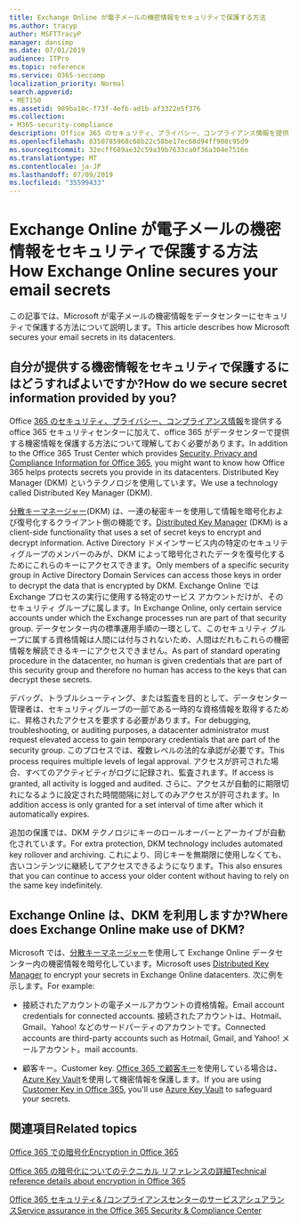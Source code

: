 ```yaml
---
title: Exchange Online が電子メールの機密情報をセキュリティで保護する方法
ms.author: tracyp
author: MSFTTracyP
manager: dansimp
ms.date: 07/01/2019
audience: ITPro
ms.topic: reference
ms.service: O365-seccomp
localization_priority: Normal
search.appverid:
- MET150
ms.assetid: 989ba10c-f73f-4efb-ad1b-af3322e5f376
ms.collection:
- M365-security-compliance
description: Office 365 のセキュリティ、プライバシー、コンプライアンス情報を提供する Office 365 セキュリティセンターに加えて、office 365 がデータセンターで提供する機密情報を保護する方法について理解しておく必要があります。 Distributed Key Manager (DKM) というテクノロジを使用しています。
ms.openlocfilehash: 8350785968c68b22c58be17ec68d94ff908c95d9
ms.sourcegitcommit: 32ecff689ae32c59a39b7633ca0f36a304e7516e
ms.translationtype: MT
ms.contentlocale: ja-JP
ms.lasthandoff: 07/09/2019
ms.locfileid: "35599433"
---
```

# <a name="how-exchange-online-secures-your-email-secrets"></a><span data-ttu-id="83d51-104">Exchange Online が電子メールの機密情報をセキュリティで保護する方法</span><span class="sxs-lookup"><span data-stu-id="83d51-104">How Exchange Online secures your email secrets</span></span>

<span data-ttu-id="83d51-105">この記事では、Microsoft が電子メールの機密情報をデータセンターにセキュリティで保護する方法について説明します。</span><span class="sxs-lookup"><span data-stu-id="83d51-105">This article describes how Microsoft secures your email secrets in its datacenters.</span></span>
  
## <a name="how-do-we-secure-secret-information-provided-by-you"></a><span data-ttu-id="83d51-106">自分が提供する機密情報をセキュリティで保護するにはどうすればよいですか?</span><span class="sxs-lookup"><span data-stu-id="83d51-106">How do we secure secret information provided by you?</span></span>

<span data-ttu-id="83d51-107">Office [365 のセキュリティ、プライバシー、コンプライアンス情報](https://go.microsoft.com/fwlink/?linkid=874644)を提供する office 365 セキュリティセンターに加えて、office 365 がデータセンターで提供する機密情報を保護する方法について理解しておく必要があります。</span><span class="sxs-lookup"><span data-stu-id="83d51-107">In addition to the Office 365 Trust Center which provides [Security, Privacy and Compliance Information for Office 365](https://go.microsoft.com/fwlink/?linkid=874644), you might want to know how Office 365 helps protects secrets you provide in its datacenters.</span></span> <span data-ttu-id="83d51-108">Distributed Key Manager (DKM) というテクノロジを使用しています。</span><span class="sxs-lookup"><span data-stu-id="83d51-108">We use a technology called Distributed Key Manager (DKM).</span></span>
  
<span data-ttu-id="83d51-109">[分散キーマネージャー](office-365-bitlocker-and-distributed-key-manager-for-encryption.md)(DKM) は、一連の秘密キーを使用して情報を暗号化および復号化するクライアント側の機能です。</span><span class="sxs-lookup"><span data-stu-id="83d51-109">[Distributed Key Manager](office-365-bitlocker-and-distributed-key-manager-for-encryption.md) (DKM) is a client-side functionality that uses a set of secret keys to encrypt and decrypt information.</span></span> <span data-ttu-id="83d51-110">Active Directory ドメインサービス内の特定のセキュリティグループのメンバーのみが、DKM によって暗号化されたデータを復号化するためにこれらのキーにアクセスできます。</span><span class="sxs-lookup"><span data-stu-id="83d51-110">Only members of a specific security group in Active Directory Domain Services can access those keys in order to decrypt the data that is encrypted by DKM.</span></span> <span data-ttu-id="83d51-111">Exchange Online では Exchange プロセスの実行に使用する特定のサービス アカウントだけが、そのセキュリティ グループに属します。</span><span class="sxs-lookup"><span data-stu-id="83d51-111">In Exchange Online, only certain service accounts under which the Exchange processes run are part of that security group.</span></span> <span data-ttu-id="83d51-112">データセンター内の標準運用手順の一環として、このセキュリティ グループに属する資格情報は人間には付与されないため、人間はだれもこれらの機密情報を解読できるキーにアクセスできません。</span><span class="sxs-lookup"><span data-stu-id="83d51-112">As part of standard operating procedure in the datacenter, no human is given credentials that are part of this security group and therefore no human has access to the keys that can decrypt these secrets.</span></span>
  
<span data-ttu-id="83d51-113">デバッグ、トラブルシューティング、または監査を目的として、データセンター管理者は、セキュリティグループの一部である一時的な資格情報を取得するために、昇格されたアクセスを要求する必要があります。</span><span class="sxs-lookup"><span data-stu-id="83d51-113">For debugging, troubleshooting, or auditing purposes, a datacenter administrator must request elevated access to gain temporary credentials that are part of the security group.</span></span> <span data-ttu-id="83d51-114">このプロセスでは、複数レベルの法的な承認が必要です。</span><span class="sxs-lookup"><span data-stu-id="83d51-114">This process requires multiple levels of legal approval.</span></span> <span data-ttu-id="83d51-115">アクセスが許可された場合、すべてのアクティビティがログに記録され、監査されます。</span><span class="sxs-lookup"><span data-stu-id="83d51-115">If access is granted, all activity is logged and audited.</span></span> <span data-ttu-id="83d51-116">さらに、アクセスが自動的に期限切れになるように設定された時間間隔に対してのみアクセスが許可されます。</span><span class="sxs-lookup"><span data-stu-id="83d51-116">In addition access is only granted for a set interval of time after which it automatically expires.</span></span>
  
<span data-ttu-id="83d51-117">追加の保護では、DKM テクノロジにキーのロールオーバーとアーカイブが自動化されています。</span><span class="sxs-lookup"><span data-stu-id="83d51-117">For extra protection, DKM technology includes automated key rollover and archiving.</span></span> <span data-ttu-id="83d51-118">これにより、同じキーを無期限に使用しなくても、古いコンテンツに継続してアクセスできるようになります。</span><span class="sxs-lookup"><span data-stu-id="83d51-118">This also ensures that you can continue to access your older content without having to rely on the same key indefinitely.</span></span>
  
## <a name="where-does-exchange-online-make-use-of-dkm"></a><span data-ttu-id="83d51-119">Exchange Online は、DKM を利用しますか?</span><span class="sxs-lookup"><span data-stu-id="83d51-119">Where does Exchange Online make use of DKM?</span></span>

<span data-ttu-id="83d51-120">Microsoft では、[分散キーマネージャー](office-365-bitlocker-and-distributed-key-manager-for-encryption.md)を使用して Exchange Online データセンター内の機密情報を暗号化しています。</span><span class="sxs-lookup"><span data-stu-id="83d51-120">Microsoft uses [Distributed Key Manager](office-365-bitlocker-and-distributed-key-manager-for-encryption.md) to encrypt your secrets in Exchange Online datacenters.</span></span> <span data-ttu-id="83d51-121">次に例を示します。</span><span class="sxs-lookup"><span data-stu-id="83d51-121">For example:</span></span>
  
- <span data-ttu-id="83d51-122">接続されたアカウントの電子メールアカウントの資格情報。</span><span class="sxs-lookup"><span data-stu-id="83d51-122">Email account credentials for connected accounts.</span></span> <span data-ttu-id="83d51-123">接続されたアカウントは、Hotmail、Gmail、Yahoo! などのサードパーティのアカウントです。</span><span class="sxs-lookup"><span data-stu-id="83d51-123">Connected accounts are third-party accounts such as Hotmail, Gmail, and Yahoo!</span></span> <span data-ttu-id="83d51-124">メールアカウント。</span><span class="sxs-lookup"><span data-stu-id="83d51-124">mail accounts.</span></span>
    
- <span data-ttu-id="83d51-125">顧客キー。</span><span class="sxs-lookup"><span data-stu-id="83d51-125">Customer key.</span></span> <span data-ttu-id="83d51-126">[Office 365 で顧客キー](controlling-your-data-using-customer-key.md)を使用している場合は、 [Azure Key Vault](https://docs.microsoft.com/azure/key-vault/key-vault-whatis)を使用して機密情報を保護します。</span><span class="sxs-lookup"><span data-stu-id="83d51-126">If you are using [Customer Key in Office 365](controlling-your-data-using-customer-key.md), you'll use [Azure Key Vault](https://docs.microsoft.com/azure/key-vault/key-vault-whatis) to safeguard your secrets.</span></span>
    
## <a name="related-topics"></a><span data-ttu-id="83d51-127">関連項目</span><span class="sxs-lookup"><span data-stu-id="83d51-127">Related topics</span></span>

[<span data-ttu-id="83d51-128">Office 365 での暗号化</span><span class="sxs-lookup"><span data-stu-id="83d51-128">Encryption in Office 365</span></span>](encryption.md)
  
[<span data-ttu-id="83d51-129">Office 365 の暗号化についてのテクニカル リファレンスの詳細</span><span class="sxs-lookup"><span data-stu-id="83d51-129">Technical reference details about encryption in Office 365</span></span>](technical-reference-details-about-encryption.md)
  
[<span data-ttu-id="83d51-130">Office 365 セキュリティ&amp; /コンプライアンスセンターのサービスアシュアランス</span><span class="sxs-lookup"><span data-stu-id="83d51-130">Service assurance in the Office 365 Security &amp; Compliance Center</span></span>](https://go.microsoft.com/fwlink/?linkid=874645)
  

